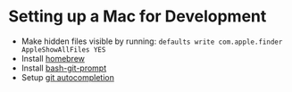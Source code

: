 # Setting up a Mac for Development

- Make hidden files visible by running: `defaults write com.apple.finder AppleShowAllFiles YES`
- Install [homebrew](http://brew.sh/)
- Install [bash-git-prompt](https://github.com/magicmonty/bash-git-prompt)
- Setup [git autocompletion](https://gist.github.com/johngibb/972430)
